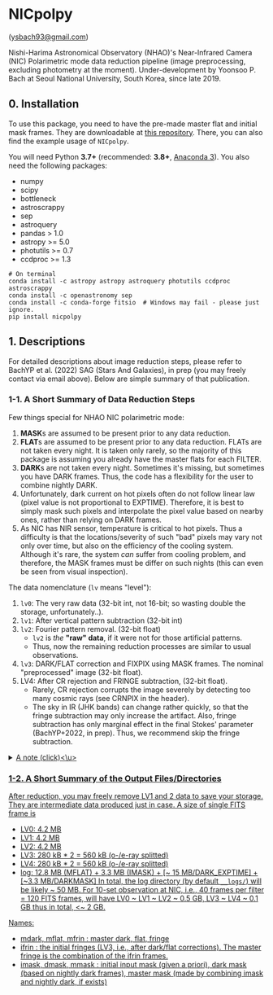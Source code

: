 # NICpolpy
 (ysbach93@gmail.com)

Nishi-Harima Astronomical Observatory (NHAO)'s Near-Infrared Camera (NIC) Polarimetric mode data reduction pipeline (image preprocessing, excluding photometry at the moment). Under-development by Yoonsoo P. Bach at Seoul National University, South Korea, since late 2019.


## 0. Installation
To use this package, you need to have the pre-made master flat and initial mask frames. They are downloadable at [this repository](https://github.com/ysBach/nicpolpy_sag22sm). There, you can also find the example usage of ``NICpolpy``.

You will need Python **3.7+** (recommended: **3.8+**, [Anaconda 3](https://www.anaconda.com/distribution/#download-section)). You also need the following packages:
* numpy
* scipy
* bottleneck
* astroscrappy
* sep
* astroquery
* pandas > 1.0
* astropy >= 5.0
* photutils >= 0.7
* ccdproc >= 1.3

```
# On terminal
conda install -c astropy astropy astroquery photutils ccdproc astroscrappy
conda install -c openastronomy sep
conda install -c conda-forge fitsio  # Windows may fail - please just ignore.
pip install nicpolpy
```

## 1. Descriptions


For detailed descriptions about image reduction steps, please refer to BachYP et al. (2022) SAG (Stars And Galaxies), in prep (you may freely contact via email above). Below are simple summary of that publication.

### 1-1. A Short Summary of Data Reduction Steps
Few things special for NHAO NIC polarimetric mode:

1. **MASK**s are assumed to be present prior to any data reduction.
2. **FLAT**s are assumed to be present prior to any data reduction. FLATs are not taken every night. It is taken only rarely, so the majority of this package is assuming you already have the master flats for each FILTER.
3. **DARK**s are not taken every night. Sometimes it's missing, but sometimes you have DARK frames. Thus, the code has a flexibility for the user to combine nightly DARK.
4. Unfortunately, dark current on hot pixels often do not follow linear law (pixel value is not proportional to EXPTIME). Therefore, it is best to simply mask such pixels and interpolate the pixel value based on nearby ones, rather than relying on DARK frames.
5. As NIC has NIR sensor, temperature is critical to hot pixels. Thus a difficulty is that the locations/severity of such "bad" pixels may vary not only over time, but also on the efficiency of the cooling system. Although it's rare, the system *can* suffer from cooling problem, and therefore, the MASK frames must be differ on such nights (this can even be seen from visual inspection).

The data nomenclature (``lv`` means "level"):
1. ``lv0``: The very raw data (32-bit int, not 16-bit; so wasting double the storage, unfortunately..).
2. ``lv1``: After vertical pattern subtraction (32-bit int)
3. ``lv2``: Fourier pattern removal. (32-bit float)
   - ``lv2`` is *the* **"raw" data**, if it were not for those artificial patterns.
   - Thus, now the remaining reduction processes are similar to usual observations.
4. ``lv3``: DARK/FLAT correction and FIXPIX using MASK frames. The nominal "preprocessed" image (32-bit float).
5. LV4: After CR rejection and FRINGE subtraction, (32-bit float).
    - Rarely, CR rejection corrupts the image severely by detecting too many cosmic rays (see CRNPIX in the header).
    - The sky in IR (JHK bands) can change rather quickly, so that the fringe subtraction may only increase the artifact. Also, fringe subtraction has only marginal effect in the final Stokes' parameter (BachYP+2022, in prep). Thus, we recommend skip the fringe subtraction.

<details><summary><u>A note (click)<\u></summary>
<p>

(
below is just an idea, not actually implemented:
- N.B. In the vertical pattern subtraction by median value along the column, the output may contain integer + 0.5 pixel value. Meanwhile, NIC has saturation at well below 10k ADU, and therefore, the range of ``-32,768`` to ``32,767`` is more than enough to store all meaningful data. Combining these two information, `NICpolpy` **multiplies 2** to the vertical-pattern-subtracted images, and store it as `int16` to save storage by half for this intermediate data. Just in case, by default, any pixel larger than 15000 (`maxval`) or smaller than -15000 (`minval`) will be replaced by -32768 (`blankval` or ``"BLANK"`` in FITS header).
)

</p>
</details>

### 1-2. A Short Summary of the Output Files/Directories
After reduction, you may freely remove LV1 and 2 data to save your storage. They are intermediate data produced just in case. A size of single FITS frame is
- LV0: 4.2 MB
- LV1: 4.2 MB
- LV2: 4.2 MB
- LV3: 280 kB * 2 = 560 kB (o-/e-ray splitted)
- LV4: 280 kB * 2 = 560 kB (o-/e-ray splitted)
- log: 12.8 MB (MFLAT) + 3.3 MB (IMASK) + [~ 15 MB/DARK_EXPTIME] + [~3.3 MB/DARKMASK]
In total, the log directory (by default ``__logs/``) will be likely \~ 50 MB. For 10-set observation at NIC, i.e., 40 frames per filter = 120 FITS frames, will have LV0 \~ LV1 \~ LV2 \~ 0.5 GB, LV3 \~ LV4 \~ 0.1 GB thus in total, <\~ 2 GB.

Names:
* mdark, mflat, mfrin : master dark, flat, fringe
* ifrin : the initial fringes (LV3, i.e., after dark/flat corrections). The master fringe is the combination of the ifrin frames.
* imask, dmask, mmask : initial input mask (given a priori), dark mask (based on nightly dark frames), master mask (made by combining imask and nightly dark, if exists)

